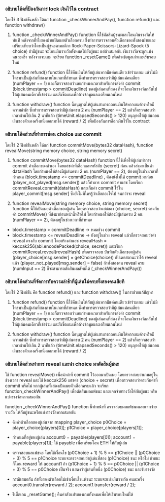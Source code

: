 ### อธิบายโค้ดที่ป้องกันการ lock เงินไว้ใน contract
โดยใช้ 3 ฟังก์ชันหลัก ได้แก่ function _checkWinnerAndPay(), function refund() และ function withdraw()
1. function _checkWinnerAndPay()
function นี้ใช้ตัดสินผู้ชนะและโอนเงินรางวัลให้ทันที หลังจากที่ทั้งสองฝ่ายเปิดเผยตัวเลือกครบ ซึ่งทำการตรวจสอบตัวเลือกของทั้งสองฝ่ายและเปรียบเทียบว่าใครเป็นผู้ชนะตามกติกา Rock-Paper-Scissors-Lizard-Spock (5 choice)
ถ้ามีผู้ชนะ จะโอนเงินรางวัลทั้งหมดไปยังผู้ชนะ
แต่ถ้าเสมอกัน เงินรางวัลจะถูกแบ่งคนละครึ่ง
หลังจากจบเกม จะเรียก function _resetGame() เพื่อล้างข้อมูลเก่าและเริ่มรอบใหม่

2. function refund()
function นี้ใช้คืนเงินให้กับผู้เล่นหากมีแค่คนเดียวเข้าร่วมเกม แล้วไม่มีใครมาเป็นผู้เล่นที่สองภายในเวลาที่กำหนด ซึ่งทำการตรวจสอบว่ามีผู้เล่นแค่คนเดียว (numPlayer == 1)
และก็ตรวจสอบว่าเลยกำหนดเวลาสำหรับการส่งค่า commit (block.timestamp > commitDeadline) ของผู้เล่นคนที่สอง ก็จะโอนเงินรางวัลกลับไปให้ผู้เล่นคนเดียวที่เข้าร่วม
และรีเซ็ตเกมเพื่อล้างข้อมูลและเตรียมเกมใหม่

3. function withdraw()
function นี้อนุญาตให้ผู้เล่นสามารถถอนเงินได้หากเกมค้างหรือมีความล่าช้า ซึ่งทำการตรวจสอบว่ามีผู้เล่นครบ 2 คน (numPlayer == 2)
แล้วก็ตรวจสอบว่าเวลาผ่านไปเกิน 2 นาทีแล้ว (timeUnit.elapsedSeconds() > 120)
อนุญาตให้ผู้เล่นถอนเงินของตัวเองครึ่งหนึ่งออกมาได้ (reward / 2)  เพื่อป้องกันการล็อกเงินไว้ใน contract

### อธิบายโค้ดส่วนที่ทำการซ่อน choice และ commit
โดยใช้ 2 ฟังก์ชันหลัก ได้แก่ function commitMove(bytes32 dataHash), function revealMove(string memory choice, string memory secret) 

1. function commitMove(bytes32 dataHash)
function นี้ใช้เพื่อให้ผู้เล่นทำการ commit ค่าเลือกของตัวเอง โดยแฮชค่าที่เลือกและรหัสลับ (secret) ก่อน แล้วส่งมาเป็นค่า dataHash
โดยกำหนดให้ต้องมีผู้เล่นครบ 2 คน (numPlayer == 2), ต้องอยู่ในช่วงเวลาที่กำหนด (block.timestamp <= commitDeadline)
, ต้องยังไม่ได้ commit มาก่อน (player_not_played[msg.sender])
แล้วก็ทำการ commit ค่าแฮช โดยเรียก commitReveal.commit(dataHash)
และเก็บค่า commit ไว้ใน player_commit[msg.sender]
ซึ่งยังไม่มีใครรู้ว่าเลือกอะไรไป จนกว่าจะ reveal

2. function revealMove(string memory choice, string memory secret)
function นี้ใช้เปิดเผยค่าเลือกของผู้เล่น โดยตรวจสอบว่าแฮชของ (choice, secret) ตรงกับค่า commitMove() ที่ส่งมาก่อนหน้านี้หรือไม่
โดยกำหนดให้ต้องมีผู้เล่นครบ 2 คน (numPlayer == 2), ต้องอยู่ในช่วงเวลาที่กำหนด
- block.timestamp > commitDeadline → หมดช่วง commit
- block.timestamp <= revealDeadline → ยังอยู่ในช่วง reveal
แล้วก็ตรวจสอบว่าค่า reveal ตรงกับ commit โดยสร้างค่าแฮช revealHash = keccak256(abi.encodePacked(choice, secret))
และเรียก commitReveal.reveal(revealHash) เพื่อตรวจสอบ
บันทึกตัวเลือกของผู้เล่น (player_choice[msg.sender] = getChoice(choice))
อัปเดตสถานะว่าได้ reveal แล้ว (player_not_played[msg.sender] = false)
ถ้าทั้งสองคน reveal ครบ (numInput == 2) ก็จะสามารถตัดสินผลลัพธ์ได้ (_checkWinnerAndPay())



### อธิบายโค้ดส่วนที่จัดการกับความล่าช้าที่ผู้เล่นไม่ครบทั้งสองคนเสียที
โดยใช้ 2 ฟังก์ชัน คือ function refund() และ function withdraw() ในการช่วยแก้ปัญหา
1. function refund()
function นี้ใช้คืนเงินให้กับผู้เล่นหากมีแค่คนเดียวเข้าร่วมเกม แล้วไม่มีใครมาเป็นผู้เล่นที่สองภายในเวลาที่กำหนด ซึ่งทำการตรวจสอบว่ามีผู้เล่นแค่คนเดียว (numPlayer == 1)
และก็ตรวจสอบว่าเลยกำหนดเวลาสำหรับการส่งค่า commit (block.timestamp > commitDeadline) ของผู้เล่นคนที่สอง ก็จะโอนเงินรางวัลกลับไปให้ผู้เล่นคนเดียวที่เข้าร่วม
และรีเซ็ตเกมเพื่อล้างข้อมูลและเตรียมเกมใหม่

2. function withdraw()
function นี้อนุญาตให้ผู้เล่นสามารถถอนเงินได้หากเกมค้างหรือมีความล่าช้า ซึ่งทำการตรวจสอบว่ามีผู้เล่นครบ 2 คน (numPlayer == 2)
แล้วก็ตรวจสอบว่าเวลาผ่านไปเกิน 2 นาทีแล้ว (timeUnit.elapsedSeconds() > 120)
อนุญาตให้ผู้เล่นถอนเงินของตัวเองครึ่งหนึ่งออกมาได้ (reward / 2) 

### อธิบายโค้ดส่วนทำการ reveal และนำ choice มาตัดสินผู้ชนะ 
ใช้ function revealMove() เพื่อนำค่าที่ commit ไว้ออกมาเปิดเผย
โดยตรวจสอบว่าเกมอยู่ในช่วงเวลา reveal และใช้ keccak256 แฮชค่า (choice + secret) เพื่อตรวจสอบว่าตรงกับค่าที่ commit หรือไม่
หากผู้เล่นทั้งสองเปิดเผยตัวเลือกครบแล้ว จะเรียก function_checkWinnerAndPay() เพื่อตัดสินผลแพ้ชนะ และแจกจ่ายรางวัลให้กับผู้ชนะ หรือแบ่งรางวัลหากเสมอกัน

function _checkWinnerAndPay()
function นี้ทำหน้าที่ ตรวจสอบผลแพ้ชนะและแจกจ่ายรางวัล ให้กับผู้ชนะหรือแบ่งรางวัลหากเสมอกัน
- ดึงค่าตัวเลือกของผู้เล่นจาก mapping player_choice
p0Choice = player_choice[players[0]];
p1Choice = player_choice[players[1]];

- กำหนดที่อยู่ของผู้เล่น
account0 = payable(players[0]);
account1 = payable(players[1]);
ใช้ payable เพื่อเตรียมโอน ETH ให้กับผู้เล่น

- ตรวจสอบผลแพ้ชนะ โดยใช้เงื่อนไข (p0Choice + 1) % 5 == p1Choice || (p0Choice + 3) % 5 == p1Choice
ระบบจะตรวจสอบว่าผู้เล่นที่สอง (p1Choice) ชนะ หรือไม่ ถ้าชนะก็โอน reward ให้ account1
ถ้า (p1Choice + 1) % 5 == p0Choice || (p1Choice + 3) % 5 == p0Choice เป็นจริง แสดงว่าผู้เล่นที่หนึ่ง (p0Choice) ชนะ และรับรางวัล

- กรณีเสมอกัน
ถ้าทั้งสองตัวเลือกไม่เข้าเงื่อนไขแพ้ชนะ ระบบจะแบ่งเงินรางวัล คนละครึ่ง
account0.transfer(reward / 2);
account1.transfer(reward / 2);

- รีเซ็ตเกม
_resetGame();
คืนค่าตัวแปรของเกมทั้งหมดเพื่อให้เริ่มรอบใหม่ได้